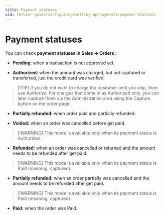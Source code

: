 ```yaml
---
title: Payment statuses
uid: th/user-guide/configuring/setting-up/payments/payment-statuses
---
```


# Payment statuses

You can check **payment statuses in Sales → Orders :**

* **Pending:** when a transaction is not approved yet.

* **Authorized:** when the amount was charged, but not captured or transferred, just the credit card was verified.

> [!TIP] If you do not want to charge the customer until you ship, then use Authorize. For charges that come in as Authorized only, you can later capture them via the Administration area using the Capture button on the order page.

* **Partially refunded:** when order paid and partially refunded.

* **Voided:** when an order was cancelled before get paid.

> [!WARNING] This mode is available only when its payment status is Authorized.

* **Refunded:** when an order was cancelled or returned and the amount needs to be refunded after get paid.

> [!WARNING] This mode is available only when its payment status is Paid (meaning, captured).

* **Partially refunded:** when an order partially was cancelled and the amount needs to be refunded after get paid.

> [!WARNING] This mode is available only when its payment status is Paid (meaning, captured).

* **Paid:** when the order was Paid.